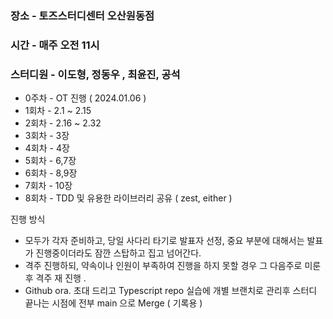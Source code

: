 ### 장소 - 토즈스터디센터 오산원동점

### 시간 - 매주 오전 11시

### 스터디원 - 이도형, 정동우 , 최윤진, 공석

- 0주차 - OT 진행 ( 2024.01.06 )
- 1회차 - 2.1 ~ 2.15
- 2회차 - 2.16 ~ 2.32
- 3회차 - 3장
- 4회차 - 4장
- 5회차 - 6,7장
- 6회차 - 8,9장
- 7회차 - 10장
- 8회차 - TDD 및 유용한 라이브러리 공유 ( zest, either )

진행 방식
-  모두가 각자 준비하고, 당일 사다리 타기로 발표자 선정, 중요 부분에 대해서는 발표가 진행중이더라도 잠깐 스탑하고 집고 넘어간다.
- 격주 진행하되, 약속이나 인원이 부족하여 진행을 하지 못할 경우 그 다음주로 미룬 후 격주 재 진행 .
- Github ora. 초대 드리고 Typescript repo 실습에 개별 브랜치로 관리후 스터디 끝나는 시점에 전부 main 으로 Merge ( 기록용 )